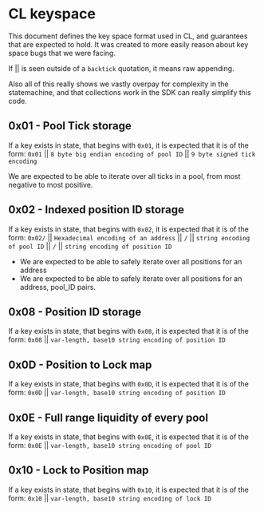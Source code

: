 # CL keyspace

This document defines the key space format used in CL, and guarantees that are expected to hold.
It was created to more easily reason about key space bugs that we were facing.

If || is seen outside of a `backtick` quotation, it means raw appending.

Also all of this really shows we vastly overpay for complexity in the statemachine, and that collections work in the SDK can really simplify this code.

## 0x01 - Pool Tick storage

If a key exists in state, that begins with `0x01`, it is expected that it is of the form:
`0x01` || `8 byte big endian encoding of pool ID` || `9 byte signed tick encoding`

We are expected to be able to iterate over all ticks in a pool, from most negative to most positive.

## 0x02 - Indexed position ID storage

If a key exists in state, that begins with `0x02`, it is expected that it is of the form:
`0x02/` || `Hexadecimal encoding of an address` || `/` || `string encoding of pool ID` || `/` || `string encoding of position ID`

- We are expected to be able to safely iterate over all positions for an address
- We are expected to be able to safely iterate over all positions for an address, pool_ID pairs.


## 0x08 - Position ID storage

If a key exists in state, that begins with `0x08`, it is expected that it is of the form:
`0x08` || `var-length, base10 string encoding of position ID`


## 0x0D - Position to Lock map

If a key exists in state, that begins with `0x0D`, it is expected that it is of the form:
`0x0D` || `var-length, base10 string encoding of position ID`

## 0x0E - Full range liquidity of every pool

If a key exists in state, that begins with `0x0E`, it is expected that it is of the form:
`0x0E` || `var-length, base10 string encoding of pool ID`


## 0x10 - Lock to Position map

If a key exists in state, that begins with `0x10`, it is expected that it is of the form:
`0x10` || `var-length, base10 string encoding of lock ID`

